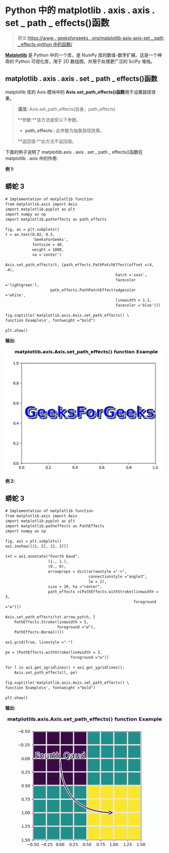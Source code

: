 # Python 中的 matplotlib . axis . axis . set _ path _ effects()函数

> 原文:[https://www . geeksforgeeks . org/matplotlib-axis-axis-set _ path _ effects-python 中的函数/](https://www.geeksforgeeks.org/matplotlib-axis-axis-set_path_effects-function-in-python/)

[**Matplotlib**](https://www.geeksforgeeks.org/python-introduction-matplotlib/) 是 Python 中的一个库，是 NumPy 库的数值-数学扩展。这是一个神奇的 Python 可视化库，用于 2D 数组图，并用于处理更广泛的 SciPy 堆栈。

## matplotlib . axis . axis . set _ path _ effects()函数

matplotlib 库的 Axis 模块中的 **Axis.set_path_effects()函数**用于设置路径效果。

> **语法:** Axis.set_path_effects(自身，path_effects)
> 
> **参数:**该方法接受以下参数。
> 
> *   **path_effects :** 此参数为抽象路径效果。
> 
> **返回值:**此方法不返回值。

下面的例子说明了 matplotlib.axis . axis . set _ path _ effects()函数在 matplotlib . axis 中的作用:

**例 1:**

## 蟒蛇 3

```
# Implementation of matplotlib function
from matplotlib.axis import Axis
import matplotlib.pyplot as plt  
import numpy as np  
import matplotlib.patheffects as path_effects  

fig, ax = plt.subplots()  
t = ax.text(0.02, 0.5,  
            'GeeksForGeeks',  
            fontsize = 40,   
            weight = 1000,   
            va ='center')  

Axis.set_path_effects(t, [path_effects.PathPatchEffect(offset =(4, -4),  
                                                 hatch ='xxxx',  
                                                 facecolor ='lightgreen'),  
                    path_effects.PathPatchEffect(edgecolor ='white',   
                                                 linewidth = 1.1,  
                                                 facecolor ='blue')]) 

fig.suptitle('matplotlib.axis.Axis.set_path_effects() \
function Example\n', fontweight ="bold")  

plt.show() 
```

**输出:**

![](img/6ef67a13595707d2947b0633a37d4b70.png)

**例 2:**

## 蟒蛇 3

```
# Implementation of matplotlib function
from matplotlib.axis import Axis
import matplotlib.pyplot as plt  
import matplotlib.patheffects as PathEffects  
import numpy as np  

fig, ax1 = plt.subplots()  
ax1.imshow([[1, 2], [2, 3]])  

txt = ax1.annotate("Fourth Qaud",  
                   (1., 1.),  
                   (0., 0),  
                   arrowprops = dict(arrowstyle ="->",  
                                     connectionstyle ="angle3",  
                                     lw = 2),  
                   size = 20, ha ="center",  
                   path_effects =[PathEffects.withStroke(linewidth = 3,  
                                                         foreground ="w")])  

Axis.set_path_effects(txt.arrow_patch, [  
    PathEffects.Stroke(linewidth = 5,   
                       foreground ="w"),  
    PathEffects.Normal()])  

ax1.grid(True, linestyle ="-")  

pe = [PathEffects.withStroke(linewidth = 3,  
                             foreground ="w")]  

for l in ax1.get_xgridlines() + ax1.get_ygridlines():  
    Axis.set_path_effects(l, pe) 

fig.suptitle('matplotlib.axis.Axis.set_path_effects() \
function Example\n', fontweight ="bold")  

plt.show() 
```

**输出:**

![](img/f72ff073bfb3071a9de6d4fa5af829c1.png)